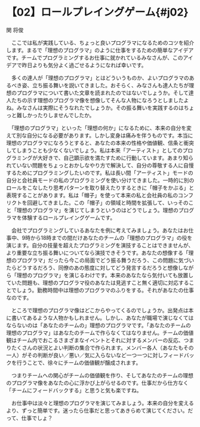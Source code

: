 # 【02】ロールプレイングゲーム{#j02}

<div class="author">関 将俊</div>

　ここでは私が実践している、ちょっと良いプログラマになるためのコツを紹介します。まるで「理想のプログラマ」のように仕事をするための簡単なアイデアです。チームでプログラミングするお仕事に就かれているみなさんが、このアイデアで昨日よりも気分よく過ごせるようになれば幸いです。

　多くの達人が「理想のプログラマ」とはどういうものか、よいプログラマのあるべき姿、立ち振る舞いを説いてきました。おそらく、みなさんも達人たちが理想のプログラマについて書いた文章を読まれたのではないでしょうか。そして達人たちの示す理想のプログラマ像を想像してそんな人物になろうとしましたよね。みなさんは実際にそうなれたでしょうか。その振る舞いを実践するのはちょっと難しかったりしませんでしたか。

　「理想のプログラマ」といった「理想の何か」になるために、本来の自分を変えて別な自分になる必要があります。しかし変身は痛みを伴うものです。本当に理想のプログラマになろうとすると、あなたの本来の性格や価値観、信条と衝突してしまうことも少なくないでしょう。私は本来「アーティスト」としてのプログラミングが大好きで、自己顕示欲を満たすために行動しています。あまり知られていない問題をちょっとおかしなやり方で解決して、自分の尊敬する人に自慢するためにプログラミングしたいのです。私は長い間「アーティスト」モードの自分と会社員モードの私のプログラミングを使い分けてきました。一時的に別のロールをこなしたり思考パターンを取り替えたりするときに「帽子をかぶる」と表現することがあります。私は「帽子」を使って本来の私と会社員の私のコンフリクトを回避してきました。この「帽子」の領域と時間を拡張して、いっそのこと「理想のプログラマ」を演じてしまうというのはどうでしょう。理想のプログラマを体験するロールプレイングゲームです。

　会社でプログラミングしているあなたを例に考えてみましょう。あなたはお仕事中、9時から18時までの間だけあなたのチームの「理想のプログラマ」の役を演じます。自分の技量を超えたプログラミングを演技することはできませんが、より重要な立ち振る舞いについてなら演技できそうです。あなたの想像する「理想のプログラマ」だったら今この局面でどう振る舞うだろう、この問題に気づいたらどうするだろう、同僚のあの態度に対してどう発言するだろうと想像しながら「理想のプログラマ」を演じるわけです。本来のあなたなら気付いても放置していた問題も、理想のプログラマ役のあなたは見逃すこと無く適切に対応することでしょう。勤務時間中は理想のプログラマのふりをする。それがあなたの仕事なのです。

　ところで理想のプログラマ像はどこからやってくるのでしょうか。出発点は本に書いてあるような人物かもしれません。しかし、あなたが職場で演じなくてはならないのは「あなたのチームの」理想のプログラマです。「あなたのチームの理想のプログラマ」はあなたのチームで作らなくてはなりません。チームの価値観はチーム内でおこるさまざまなイベントとそれに対するメンバーの反応、つまりたくさんの状況とよい判断の集合で作られます。メンバー各人（あなたもその一人）がその判断が良い／悪い／気に入らないなど一つ一つに対しフィードバックを行うことで、徐々にチームの価値観が醸成されます。

　つまりチームへの関心がチームの価値観を作り、そしてあなたのチームの理想のプログラマ像をあなたの心に浮かび上がらせるのです。仕事だから仕方なく「チームにフィードバックする」と思うと気も楽ですね。

　お仕事中は淡々と理想のプログラマを演じてみましょう。本来の自分を変えるより、ずっと簡単です。迷ったら仕事だと思ってあきらめて演じてください。だって、仕事でしょ？
